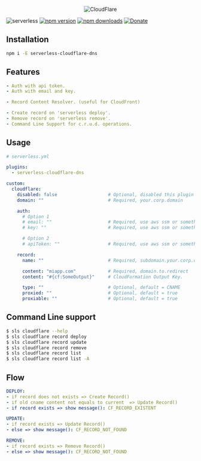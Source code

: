 <p align="center">
  <img alt="CloudFlare" src="https://user-images.githubusercontent.com/621906/78959170-7e548800-7ac0-11ea-8baa-5c425cdc35e2.png">
</p>



![serverless](http://public.serverless.com/badges/v3.svg)
[![npm
version](https://badge.fury.io/js/serverless-cloudflare-dns.svg)](https://badge.fury.io/js/serverless-cloudflare-dns)
[![npm downloads](https://img.shields.io/npm/dt/serverless-cloudflare-dns.svg?style=flat)](https://www.npmjs.com/package/serverless-cloudflare-dns)
[![Donate](https://img.shields.io/badge/Donate-PayPal-green.svg)](https://www.paypal.com/cgi-bin/webscr?cmd=_s-xclick&hosted_button_id=278YCRJXTXLXJ)





## Installation
```bash
npm i -E serverless-cloudflare-dns
```
## Features
```yaml
- Auth with api token.
- Auth with email and key.

- Record Content Resolver. (useful for CloudFront)

- Create record on 'serverless deploy'.
- Remove record on 'serverless remove'.
- Command Line Support for c.r.u.d. operations.
```
## Usage
```yaml
# serverless.yml 

plugins:
  - serverless-cloudflare-dns

custom:
  cloudflare:
    disabled: false                   # Optional, disabled this plugin
    domain: ""                        # Required, your.corp.domain

    auth:
      # Option 1
      # email: ""                     # Required, use aws ssm or something like that
      # key: ""                       # Required, use aws ssm or something like that

      # Option 2
      # apiToken: ""                  # Required, use aws ssm or something like that

    record:
      name: ""                        # Required, subdomain.your.corp.domain

      content: "miapp.com"            # Required, domain.to.redirect
      content: "#{cf:SomeOutput}"     # CloudFormation Output Key.

      type: ""                        # Optional, default = CNAME
      proxied: ""                     # Optional, default = true
      proxiable: ""                   # Optional, default = true
```


## Command Line support
```bash
$ sls cloudflare --help
$ sls cloudflare record deploy
$ sls cloudflare record update
$ sls cloudflare record remove
$ sls cloudflare record list
$ sls cloudflare record list -A
```


## Flow
```yaml
DEPLOY: 
- if record does not exists => Create Record()
- if old cname content not equals to current  => Update Record()
- if record exists => show message(): CF_RECORD_EXISTENT

UPDATE:
- if record exists => Update Record()
- else => show message(): CF_RECORD_NOT_FOUND

REMOVE:
- if record exists => Remove Record()
- else => show message(): CF_RECORD_NOT_FOUND
```
